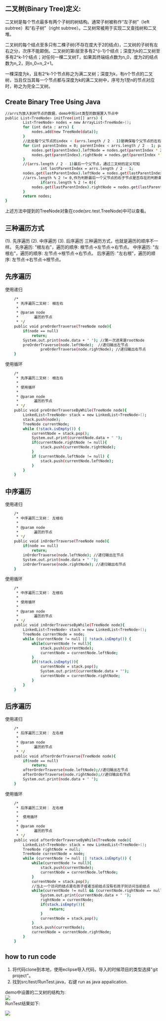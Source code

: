 ## 二叉树(Binary Tree)定义:
二叉树是每个节点最多有两个子树的树结构。通常子树被称作“左子树”（left subtree）和“右子树”（right subtree）。二叉树常被用于实现二叉查找树和二叉堆。

二叉树的每个结点至多只有二棵子树(不存在度大于2的结点)，二叉树的子树有左右之分，次序不能颠倒。二叉树的第i层至多有2^{i-1}个结点；深度为k的二叉树至多有2^k-1个结点；对任何一棵二叉树T，如果其终端结点数为n_0，度为2的结点数为n_2，则n_0=n_2+1。

一棵深度为k，且有2^k-1个节点称之为满二叉树；深度为k，有n个节点的二叉树，当且仅当其每一个节点都与深度为k的满二叉树中，序号为1至n的节点对应时，称之为完全二叉树。

## Create Binary Tree Using Java

```sh
//arrs为放入到树节点的数据，demo中将int类型的数据置入节点中
public List<TreeNode> initTree(int[] arrs) {
		List<TreeNode> nodes = new ArrayList<TreeNode>();
		for (int data : arrs) {
			nodes.add(new TreeNode(data));
		}
		//此处每个父节点的index < (arrs.length / 2 - 1)是确保每个父节点的左右子节点都存在 
		for (int parentIndex = 0; parentIndex < arrs.length / 2 - 1; parentIndex++) {
			nodes.get(parentIndex).leftNode = nodes.get(parentIndex * 2 + 1);
			nodes.get(parentIndex).rightNode = nodes.get(parentIndex * 2 + 2); 
		}
		//(arrs.length / 2 - 1)最后一个父节点，通过二叉树的定义可知		
                int lastParentIndex = arrs.length / 2 - 1;
		nodes.get(lastParentIndex).leftNode = nodes.get(lastParentIndex * 2 + 1);
		//arrs.length % 2 != 0,作为判断最后一个父节点的右子节点是否存在的判断条件		
                if(arrs.length % 2 != 0){
			nodes.get(lastParentIndex).rightNode = nodes.get(lastParentIndex * 2 + 2);
		}
		return nodes;
}
```
上述方法中提到的TreeNode对象在code(src.test.TreeNode)中可以查看。

## 三种遍历方式

(1). 先序遍历
(2). 中序遍历
(3). 后序遍历
三种遍历方式，也就是遍历的顺序不一样。
先序遍历: "根左右"，遍历的顺序: 根节点->左节点->右节点。
中序遍历: "左根右"，遍历的顺序: 左节点->根节点->右节点。
后序遍历: "左右根"，遍历的顺序: 左节点->右节点->根节点。

## 先序遍历

使用递归
```sh
	/*
	 * 先序遍历二叉树： 根左右
	 * 
	 * @param node
	 *       遍历的节点
	 * */
	public void preOrderTraverse(TreeNode node){
		if(node == null)
			return;
		System.out.print(node.data + " "); //第一次进来是rootNode
		preOrderTraverse(node.leftNode);  //递归输出左节点		
                preOrderTraverse(node.rightNode); //递归输出右节点
	}
```

使用循环
```sh
	/*
	 * 先序遍历二叉树： 根左右
	 * 
	 * 使用循环
	 * 
	 * @param node
	 *       遍历的节点
	 * */
	public void preOrderTraverseByWhile(TreeNode node){
		LinkedList<TreeNode> stack = new LinkedList<TreeNode>();
		stack.push(node);
		TreeNode currentNode;
		while (!stack.isEmpty()) {
			currentNode = stack.pop();
			System.out.print(currentNode.data + " ");
			if(currentNode.rightNode != null){
				stack.push(currentNode.rightNode);
			}
			if (currentNode.leftNode != null) {
				stack.push(currentNode.leftNode);
			}
		}
	}
```

## 中序遍历

使用递归
```sh
	/*
	 * 中序遍历二叉树： 左根右
	 * 
	 * @param node
	 *       遍历的节点
	 * */
	public void inOrderTraverse(TreeNode node){
		if(node == null)
			return;
		inOrderTraverse(node.leftNode); //递归输出左节点
		System.out.print(node.data + " "); 
		inOrderTraverse(node.rightNode); //递归输出右节点
	}
```

使用循环
```sh
	/*
	 * 中序遍历二叉树： 左根右
	 * 
	 * 使用循环
	 * 
	 * @param node
	 *       遍历的节点
	 * */
	public void inOrderTraverseByWhile(TreeNode node){
		LinkedList<TreeNode> stack = new LinkedList<TreeNode>();
		TreeNode currentNode = node;
		while (currentNode != null || !stack.isEmpty()) {
			while(currentNode != null){
				stack.push(currentNode);
				currentNode = currentNode.leftNode;
			}
			if(!stack.isEmpty()){
				currentNode = stack.pop();
				System.out.print(currentNode.data + "");
				currentNode = currentNode.rightNode;
			}
		}
	}
```

## 后序遍历

使用递归
```sh
	/*
	 * 后序遍历二叉树： 左右根
	 * 
	 * @param node
	 *       遍历的节点
	 * */
	public void afterOrderTraverse(TreeNode node){
		if(node == null)
			return;
		afterOrderTraverse(node.leftNode);//递归输出左节点
		afterOrderTraverse(node.rightNode);//递归输出右节点
		System.out.print(node.data + " ");
	}
```

使用循环
```sh
	/*
	 * 后序遍历二叉树： 左右根
	 * 
	 *  使用循环
	 * 
	 * @param node
	 *       遍历的节点
	 * */
	public void afterOrderTraverseByWhile(TreeNode node){
		LinkedList<TreeNode> stack = new LinkedList<TreeNode>();
		TreeNode rightNode = null;
		TreeNode currentNode = node;
		while (currentNode != null || !stack.isEmpty()) {
			while(currentNode != null){
				stack.push(currentNode);
				currentNode = currentNode.leftNode;
			}
			currentNode = stack.pop();
			//当上一个访问的结点是右孩子或者当前结点没有右孩子则访问当前结点
			while(currentNode != null && (currentNode.rightNode == null || currentNode.rightNode == rightNode)){
				System.out.print(currentNode.data + " ");
				rightNode = currentNode;
				if(stack.isEmpty()){
					return;
				}
				currentNode = stack.pop();
			}
			stack.push(currentNode);
			currentNode = currentNode.rightNode;
		}
	}
```

## how to run code
1. 将代码clone到本地，使用eclipse导入代码，导入的时候项目的类型选择"git project"。
2. 找到src/test/RunTest.java，右键 run as java appalication.

demo中设置的二叉树的结构为:<br />
![](http://blog.tommyyang.cn/img/binary-tree.png)<br />
RunTest结果如下:<br />

![](http://blog.tommyyang.cn/img/binarytree-xunhuanresult.png)
